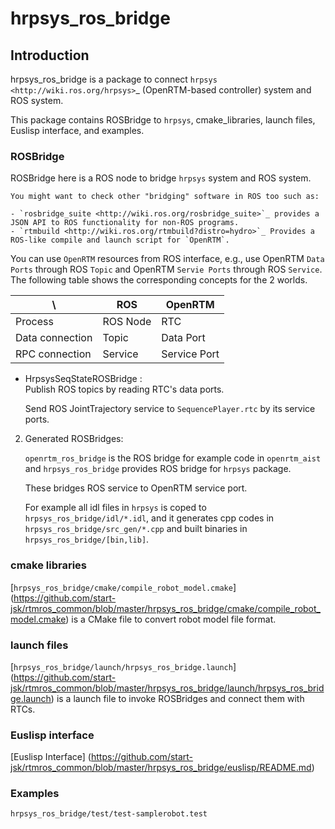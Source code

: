 # hrpsys\_ros\_bridge
## Introduction
hrpsys\_ros\_bridge is a package to connect `hrpsys <http://wiki.ros.org/hrpsys>`_ (OpenRTM-based controller) system and ROS system.

This package contains ROSBridge to `hrpsys`, cmake_libraries, launch files, Euslisp interface, and examples.

### ROSBridge
  ROSBridge here is a ROS node to bridge `hrpsys` system and ROS system.

    You might want to check other "bridging" software in ROS too such as:
    
    - `rosbridge_suite <http://wiki.ros.org/rosbridge_suite>`_ provides a JSON API to ROS functionality for non-ROS programs.
    - `rtmbuild <http://wiki.ros.org/rtmbuild?distro=hydro>`_ Provides a ROS-like compile and launch script for `OpenRTM`.

  You can use `OpenRTM` resources from ROS interface, e.g., 
  use OpenRTM ``Data Ports`` through ROS ``Topic`` and OpenRTM ``Servie Ports`` through ROS ``Service``. The following table shows the corresponding concepts for the 2 worlds.

| \ | ROS | OpenRTM |
| --- | --- | --- |
| Process | ROS Node | RTC |
| Data connection | Topic | Data Port |
| RPC connection | Service | Service Port |

- HrpsysSeqStateROSBridge :  
  Publish ROS topics by reading RTC's data ports. 

  Send ROS JointTrajectory service to ``SequencePlayer.rtc``  by its service ports.

2. Generated ROSBridges:

   `openrtm_ros_bridge` is the ROS bridge for example code in `openrtm_aist` and `hrpsys_ros_bridge` provides ROS bridge for `hrpsys` package.

   These bridges ROS service to OpenRTM service port.

   For example all idl files in `hrpsys` is coped to ``hrpsys_ros_bridge/idl/*.idl``, and it generates cpp codes in ``hrpsys_ros_bridge/src_gen/*.cpp`` and built binaries in ``hrpsys_ros_bridge/[bin,lib]``. 
   
### cmake libraries
   [``hrpsys_ros_bridge/cmake/compile_robot_model.cmake``] (https://github.com/start-jsk/rtmros_common/blob/master/hrpsys_ros_bridge/cmake/compile_robot_model.cmake) is a CMake file to convert robot model file format.

### launch files
   [``hrpsys_ros_bridge/launch/hrpsys_ros_bridge.launch``] (https://github.com/start-jsk/rtmros_common/blob/master/hrpsys_ros_bridge/launch/hrpsys_ros_bridge.launch) is a launch file to invoke ROSBridges and connect them with RTCs.

### Euslisp interface
   [Euslisp Interface] (https://github.com/start-jsk/rtmros_common/blob/master/hrpsys_ros_bridge/euslisp/README.md)

### Examples
   ``hrpsys_ros_bridge/test/test-samplerobot.test``
